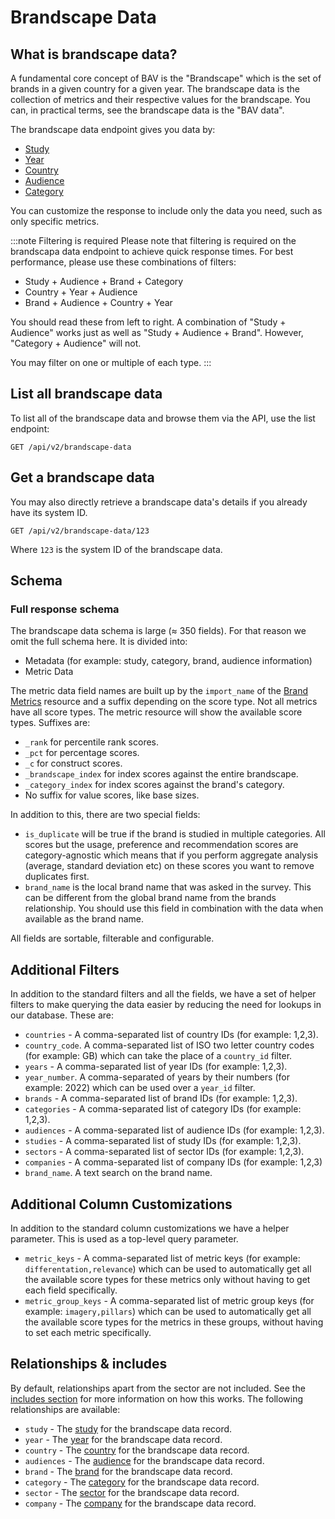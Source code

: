 # Brandscape Data

## What is brandscape data?

A fundamental core concept of BAV is the "Brandscape" which is the set of brands in a given country for a given year.
The brandscape data is the collection of metrics and their respective values for the brandscape. You can, in practical
terms, see the brandscape data is the "BAV data".

The brandscape data endpoint gives you data by:

- [Study](studies.md)
- [Year](years.md)
- [Country](countries.md)
- [Audience](audiences.md)
- [Category](categories.md)

You can customize the response to include only the data you need, such as only specific metrics.

:::note Filtering is required
Please note that filtering is required on the brandscapa data endpoint to achieve quick response times. For best
performance, please use these combinations of filters:

- Study + Audience + Brand + Category
- Country + Year + Audience
- Brand + Audience + Country + Year

You should read these from left to right. A combination of "Study + Audience" works just as well as "Study + Audience +
Brand". However, "Category + Audience" will not.

You may filter on one or multiple of each type.
:::

## List all brandscape data

To list all of the brandscape data and browse them via the API, use the list endpoint:

```http request
GET /api/v2/brandscape-data
```

## Get a brandscape data

You may also directly retrieve a brandscape data's details if you already have its system ID.

```http request
GET /api/v2/brandscape-data/123
```

Where `123` is the system ID of the brandscape data.

## Schema

### Full response schema

The brandscape data schema is large (≈ 350 fields). For that reason we omit the full schema here. It is divided into:

- Metadata (for example: study, category, brand, audience information)
- Metric Data

The metric data field names are built up by the `import_name` of the [Brand Metrics](metrics.md) resource and a suffix
depending on the score type. Not all metrics have all score types. The metric resource will show the available score
types. Suffixes are:

- `_rank` for percentile rank scores.
- `_pct` for percentage scores.
- `_c` for construct scores.
- `_brandscape_index` for index scores against the entire brandscape.
- `_category_index` for index scores against the brand's category.
- No suffix for value scores, like base sizes.

In addition to this, there are two special fields:

- `is_duplicate` will be true if the brand is studied in multiple categories. All scores but the usage, preference and
  recommendation scores are category-agnostic which means that if you perform aggregate analysis (average, standard
  deviation etc) on these scores you want to remove duplicates first.
- `brand_name` is the local brand name that was asked in the survey. This can be different from the global brand name
  from the brands relationship. You should use this field in combination with the data when available as the brand name.

All fields are sortable, filterable and configurable.

## Additional Filters

In addition to the standard filters and all the fields, we have a set of helper filters to make querying the data easier
by reducing the need for lookups in our database. These are:

- `countries` - A comma-separated list of country IDs (for example: 1,2,3).
- `country_code`. A comma-separated list of ISO two letter country codes (for example: GB) which can take the place of
  a `country_id` filter.
- `years` - A comma-separated list of year IDs (for example: 1,2,3).
- `year_number`. A comma-separated of years by their numbers (for example: 2022) which can be used over a `year_id`
  filter.
- `brands` - A comma-separated list of brand IDs (for example: 1,2,3).
- `categories` - A comma-separated list of category IDs (for example: 1,2,3).
- `audiences` - A comma-separated list of audience IDs (for example: 1,2,3).
- `studies` - A comma-separated list of study IDs (for example: 1,2,3).
- `sectors` - A comma-separated list of sector IDs (for example: 1,2,3).
- `companies` - A comma-separated list of company IDs (for example: 1,2,3)
- `brand_name`. A text search on the brand name.

## Additional Column Customizations

In addition to the standard column customizations we have a helper parameter. This is used as a top-level query
parameter.

- `metric_keys` - A comma-separated list of metric keys (for example: `differentation,relevance`) which can be used to
  automatically get all the available score types for these metrics only without having to get each field specifically.
- `metric_group_keys` - A comma-separated list of metric group keys (for example: `imagery,pillars`) which can be used
  to automatically get all the available score types for the metrics in these groups, without having to set each metric
  specifically.

## Relationships & includes

By default, relationships apart from the sector are not included. See
the [includes section](../customizing/includes) for more information on how this works. The following relationships
are available:

- `study` - The [study](studies.md) for the brandscape data record.
- `year` - The [year](years.md) for the brandscape data record.
- `country` - The [country](countries.md) for the brandscape data record.
- `audiences` - The [audience](./audiences.md) for the brandscape data record.
- `brand` - The [brand](brands.md) for the brandscape data record.
- `category` - The [category](categories.md) for the brandscape data record.
- `sector` - The [sector](sectors.md) for the brandscape data record.
- `company` - The [company](companies.md) for the brandscape data record.
